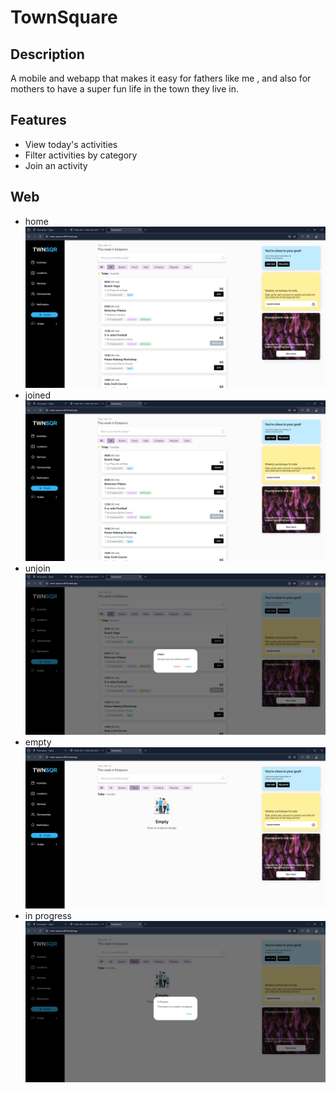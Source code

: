# TownSquare

## Description

A mobile and webapp that makes it easy for fathers like me , and also for mothers to have a
super fun life in the town they live in.

## Features

- View today's activities
- Filter activities by category
- Join an activity

## Web

- home
  ![Project Banner](assets/images/web_home.png)
- joined
  ![Project Banner](assets/images/web_joined.png)
- unjoin
  ![Project Banner](assets/images/web_unjoin.png)
- empty
  ![Project Banner](assets/images/web_empty.png)
- in progress
  ![Project Banner](assets/images/web_inprogress.png)
